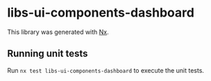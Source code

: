 # libs-ui-components-dashboard

This library was generated with [Nx](https://nx.dev).

## Running unit tests

Run `nx test libs-ui-components-dashboard` to execute the unit tests.
